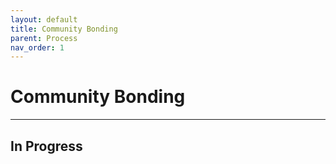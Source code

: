 ```yaml
---
layout: default
title: Community Bonding
parent: Process
nav_order: 1
---
```


# Community Bonding

---

## In Progress